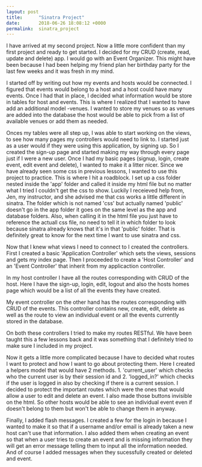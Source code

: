 ```yaml
---
layout: post
title:      "Sinatra Project"
date:       2018-06-26 18:08:12 +0000
permalink:  sinatra_project
---
```



I have arrived at my second project. Now a little more confident than my first project and ready to get started. I decided for my CRUD (create, read, update and delete) app. I would go with an Event Organizer. This might have been because I had been helping my friend plan her birthday party for the last few weeks and it was fresh in my mind.

I started off by writing out how my events and hosts would be connected. I figured that events would belong to a host and a host could have many events. Once I had that in place,  I decided what information would be store in tables for host and events. This is where I realized that I wanted to have add an additional model -venues. I wanted to store my venues so as venues are added into the database the host would be able to pick from a list of available venues or add them as needed. 

Onces my tables were all step up, I was able to start working on the views, to see how many pages my controllers would need to link to. I started just as a user would if they were using this application, by signing up. So I created the sign-up page and started making my way through every page just if I were a new user. Once I had my basic pages (signup, login, create event, edit event and delete), I wanted to make it a litter nicer. Since we have already seen some css in previous lessons, I wanted to use this project to practice. This is where I hit a roadblock. I set up a css folder nested inside the 'app' folder and called it inside my html file but no matter what I tried I couldn't get the css to show. Luckily I receieved help from, Jen, my instructor, and she advised me that css works a little different in sinatra. The folder which is not named 'css' but actually named 'public' doesn't go in the app folder it goes on the same level as the app and database folders. Also, when calling it in the html file you just have to reference the actuall css file, no need to tell it in which folder to look because sinatra already knows that it's in that 'public' folder. That is definitely great to know for the next time I want to use sinatra and css. 

Now that I knew what views I need to connect to I created the controllers.  First I created a basic 'Application Controller' which sets the views, sessions and gets my index page. Then I proceeded to create a 'Host Controller' and an 'Event Controller' that inherit from my applicaction controller.  

In my host controller I have all the routes corresponding with CRUD of the host. Here I have the sign-up, login, edit, logout and also the hosts homes page which would be a list of all the events they have created.

My event controller on the other hand has the routes corresponding with CRUD of the events.  This controller contains new, create, edit, delete as well as the route to view an individual event or all the events currently stored in the database. 

On both these controllers I tried to make my routes RESTful. We have been taught this a few lessons back and it was something that I definitely tried to make sure I included in my project. 

Now it gets a little more complicated because I have to decided what routes I want to protect and how I want to go about protecting them. Here I created a helpers model that would have 2 methods. 1. 'current_user'  which checks who the current user is by their session id and 2. 'logged_in?' which checks if the user is logged in also by checking if there is a current session. I decided to protect the important routes which were the ones that would allow a user to edit and delete an event. I also made those buttons invisible on the html. So other hosts would be able to see an individual event even if doesn't belong to them but won't be able to change them in anyway. 

Finally, I added flash messages. I created a few for the login in because I wanted to make it so that if a username and/or email is already taken a new host can't use that information. I also added them when creating an event so that when a user tries to create an event and is missing information they will get an error message telling them to input all the information needed. And of course I added messages when they sucessfully created or deleted and event. 




